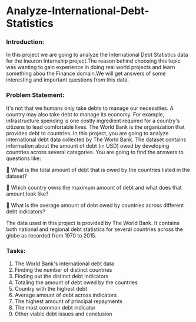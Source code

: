 # Analyze-International-Debt-Statistics

### Introduction:

In this project we are going to analyze the International Debt Statistics data for the Ineuron Internship project.The reason behind choosing this topic was wanting to gain experience in doing real world projects and learn something abou the Finance domain.We will get answers of some interesting and important questions from this data.

### Problem Statement:

It's not that we humans only take debts to manage our necessities. A country may also
take debt to manage its economy. For example, infrastructure spending is one costly
ingredient required for a country's citizens to lead comfortable lives. The World Bank is
the organization that provides debt to countries.
In this project, you are going to analyze international debt data collected by The World
Bank. The dataset contains information about the amount of debt (in USD) owed by
developing countries across several categories. You are going to find the answers to
questions like:

 What is the total amount of debt that is owed by the countries listed in the
dataset?

 Which country owns the maximum amount of debt and what does that amount
look like?

 What is the average amount of debt owed by countries across different debt
indicators?

The data used in this project is provided by The World Bank. It contains both national
and regional debt statistics for several countries across the globe as recorded from 1970
to 2015.


### Tasks:

1. The World Bank's international debt data
2. Finding the number of distinct countries
3. Finding out the distinct debt indicators
4. Totaling the amount of debt owed by the countries
5. Country with the highest debt
6. Average amount of debt across indicators
7. The highest amount of principal repayments
8. The most common debt indicator
9. Other viable debt issues and conclusion


